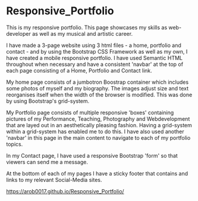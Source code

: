 # Responsive_Portfolio

This is my responsive portfolio. This page showcases my skills as web-developer as well as my musical and artistic career. 

I have made a 3-page website using 3 html files - a home, portfolio and contact - and by using the Bootstrap CSS Framework as well as my own, I have created a mobile responsive portfolio. I have used Semantic HTML throughout when necessary and have a consistent 'navbar' at the top of each page consisting of a Home, Portfolio and Contact link.

My home page consists of a jumbotron Boostrap container which includes some photos of myself and my biography. The images adjust size and text reorganises itself when the width of the browser is modified. This was done by using Bootstrap's grid-system.

My Portfolio page consists of multiple responsive 'boxes' containing pictures of my Performance, Teaching, Photography and Webdevelopment that are layed out in an aesthetically pleasing fashion. Having a grid-system within a grid-system has enabled me to do this. I have also used another 'navbar' in this page in the main content to navigate to each of my portfolio topics.

In my Contact page, I have used a responsive Bootstrap 'form' so that viewers can send me a message. 

At the bottom of each of my pages I have a sticky footer that contains and links to my relevant Social-Media sites.

https://arob0017.github.io/Responsive_Portfolio/
